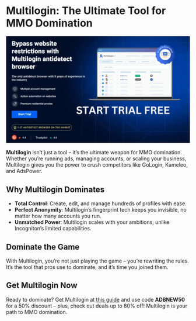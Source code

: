 # Multilogin: The Ultimate Tool for MMO Domination

![Multilogin Interface](assets/Multilogin.jpg)

**Multilogin** isn’t just a tool – it’s the ultimate weapon for MMO domination. Whether you’re running ads, managing accounts, or scaling your business, Multilogin gives you the power to crush competitors like GoLogin, Kameleo, and AdsPower.

## Why Multilogin Dominates
- **Total Control**: Create, edit, and manage hundreds of profiles with ease.
- **Perfect Anonymity**: Multilogin’s fingerprint tech keeps you invisible, no matter how many accounts you run.
- **Unmatched Power**: Multilogin scales with your ambitions, unlike Incogniton’s limited capabilities.

## Dominate the Game
With Multilogin, you’re not just playing the game – you’re rewriting the rules. It’s the tool that pros use to dominate, and it’s time you joined them.

## Get Multilogin Now
Ready to dominate? Get Multilogin at [this guide](https://adblogin.com/multilogin/) and use code **ADBNEW50** for a 50% discount – plus, check out deals up to 80% off! Multilogin is your path to MMO domination.
